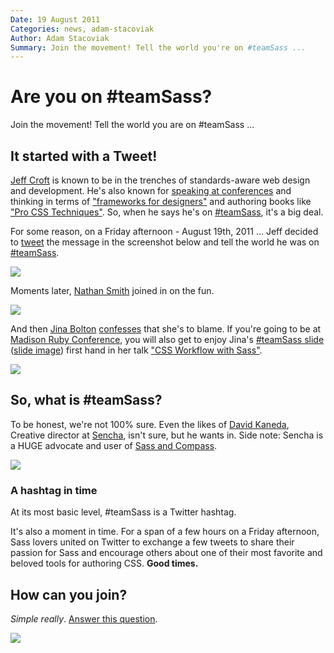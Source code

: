 ```yaml
---
Date: 19 August 2011
Categories: news, adam-stacoviak
Author: Adam Stacoviak
Summary: Join the movement! Tell the world you're on #teamSass ...
---
```


# Are you on #teamSass?

Join the movement! Tell the world you are on #teamSass ...

## It started with a Tweet!

[Jeff Croft](http://jeffcroft.com/) is known to be in the trenches of standards-aware web design and development. He's also known for [speaking at conferences](http://jeffcroft.com/speaking/) and thinking in terms of ["frameworks for designers"](http://www.alistapart.com/articles/frameworksfordesigners) and authoring books like ["Pro CSS Techniques"](http://www.amazon.com/gp/product/159059732X). So, when he says he's on [#teamSass](https://twitter.com/#!/search?q=%23teamSass), it's a big deal.

For some reason, on a Friday afternoon - August 19th, 2011 ... Jeff decided to [tweet](https://twitter.com/#!/jcroft/status/104640770878877696) the message in the screenshot below and tell the world he was on [#teamSass](https://twitter.com/#!/search?q=%23teamSass).

<a href="https://twitter.com/#!/jcroft/status/104640770878877696"><img src="/attachments/team-sass-jcroft.png" class="full" /></a>

Moments later, [Nathan Smith](http://sonspring.com/) joined in on the fun.

<a href="https://twitter.com/#!/nathansmith/status/104641148575940609"><img src="/attachments/team-sass-nathansmith.png" class="full" /></a>

And then [Jina Bolton](http://about.me/jina) [confesses](https://twitter.com/#!/jina/status/104641295779237888) that she's to blame. If you're going to be at [Madison Ruby Conference](http://madisonruby.org/), you will also get to enjoy Jina's [#teamSass slide](https://twitter.com/#!/jina/status/104644063445270529) ([slide image](http://twitpic.com/68kjzb)) first hand in her talk ["CSS Workflow with Sass"](http://madisonruby.org/speakers#jina_bolton).

<a href="https://twitter.com/#!/jina/status/104641295779237888"><img src="/attachments/team-sass-jina.png" class="full" /></a>

## So, what is #teamSass?

To be honest, we're not 100% sure. Even the likes of [David Kaneda](http://9-bits.com/), Creative director at [Sencha](http://www.sencha.com/), isn't sure, but he wants in. Side note: Sencha is a HUGE advocate and user of [Sass and Compass](http://www.sencha.com/blog/search/3c2d65615710259a0f341e13fa841ac4/).

<a href="https://twitter.com/#!/davidkaneda/status/104648570073915392"><img src="/attachments/team-sass-davidkaneda.png" class="full" /></a>

### A hashtag in time

At its most basic level, #teamSass is a Twitter hashtag.

It's also a moment in time. For a span of a few hours on a Friday afternoon, Sass lovers united on Twitter to exchange a few tweets to share their passion for Sass and encourage others about one of their most favorite and beloved tools for authoring CSS. **Good times.**

## How can you join?

*Simple really*. [Answer this question](https://twitter.com/#!/TheSassWay/status/104643470492307456).

<a href="https://twitter.com/#!/TheSassWay/status/104643470492307456"><img src="/attachments/team-sass-tsw.png" class="full" /></a>
